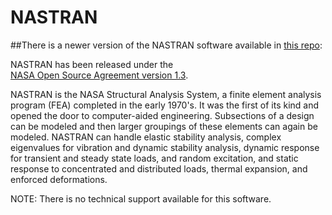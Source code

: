 # NASTRAN

##There is a newer version of the NASTRAN software available in [this repo](https://github.com/nasa/NASTRAN-95/blob/master/README.md):

NASTRAN has been released under the  
[NASA Open Source Agreement version 1.3](https://github.com/nasa/NASTRAN/raw/master/NASA%20Open%20Source%20Agreement-NASTRAN.doc).


NASTRAN is the NASA Structural Analysis System, a finite element analysis program (FEA) completed in the early 1970's. It was the first of its kind and opened the door to computer-aided engineering. Subsections of a design can be modeled and then larger groupings of these elements can again be modeled. NASTRAN can handle elastic stability analysis, complex eigenvalues for vibration and dynamic stability analysis, dynamic response for transient and steady state loads, and random excitation, and static response to concentrated and distributed loads, thermal expansion, and enforced deformations.

NOTE: There is no technical support available for this software.
